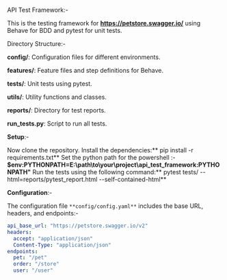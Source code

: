 API Test Framework:-

This is the testing framework for **https://petstore.swagger.io/** using Behave for BDD and pytest for unit tests.

Directory Structure:- 

**config/**: Configuration files for different environments.

**features/**: Feature files and step definitions for Behave.

**tests/**: Unit tests using pytest.

**utils/**: Utility functions and classes.

**reports/**: Directory for test reports.

**run_tests.py**: Script to run all tests.

**Setup**:-

Now clone the repository.
Install the dependencies:** pip install -r requirements.txt**
Set the python path for the powershell :- **$env:PYTHONPATH=E:\path\to\your\project\api_test_framework:PYTHONPATH"**
Run the tests using the following command:** pytest tests/ --html=reports/pytest_report.html --self-contained-html**

**Configuration**:-

The configuration file `**config/config.yaml**` includes the base URL, headers, and endpoints:-
```yaml
api_base_url: "https://petstore.swagger.io/v2"
headers:
  accept: "application/json"
  Content-Type: "application/json"
endpoints:
  pet: "/pet"
  order: "/store"
  user: "/user"
